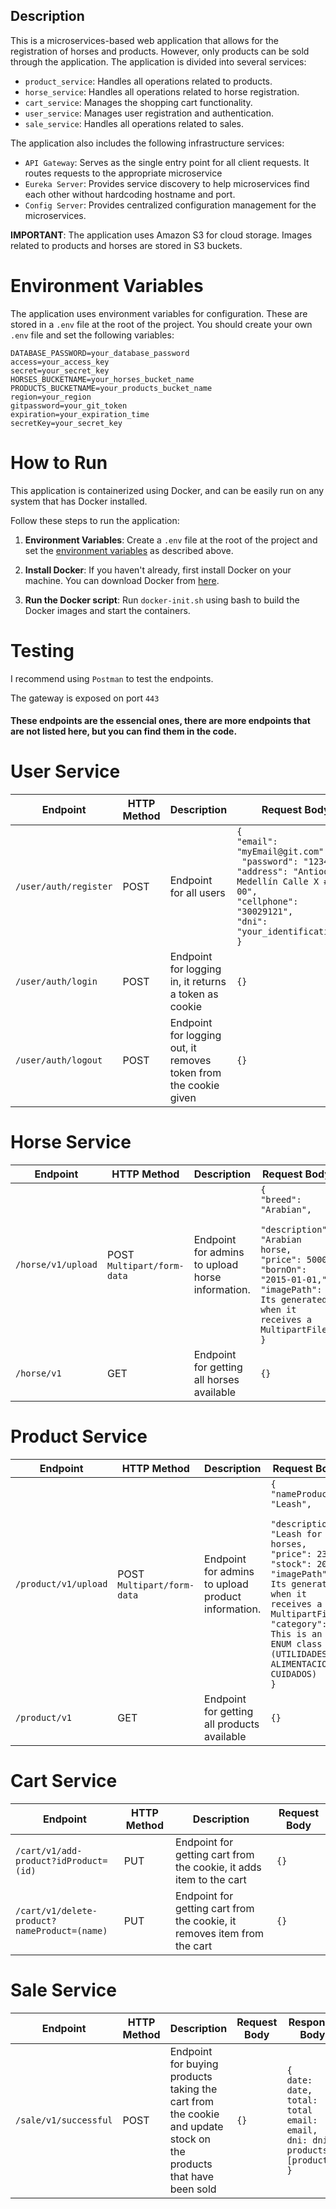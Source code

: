 ## Description

This is a microservices-based web application that allows for the registration of horses and products. However, only products can be sold through the application. The application is divided into several services:

- `product_service`: Handles all operations related to products.
- `horse_service`: Handles all operations related to horse registration.
- `cart_service`: Manages the shopping cart functionality.
- `user_service`: Manages user registration and authentication.
- `sale_service`: Handles all operations related to sales.

The application also includes the following infrastructure services:

- `API Gateway`: Serves as the single entry point for all client requests. It routes requests to the appropriate microservice
- `Eureka Server`: Provides service discovery to help microservices find each other without hardcoding hostname and port.
- `Config Server`: Provides centralized configuration management for the microservices.

**IMPORTANT**: The application uses Amazon S3 for cloud storage. Images related to products and horses are stored in S3 buckets.

# Environment Variables <a name="environment-variables"></a>

The application uses environment variables for configuration. These are stored in a `.env` file at the root of the project. You should create your own `.env` file and set the following variables:

```properties
DATABASE_PASSWORD=your_database_password
access=your_access_key
secret=your_secret_key
HORSES_BUCKETNAME=your_horses_bucket_name
PRODUCTS_BUCKETNAME=your_products_bucket_name
region=your_region
gitpassword=your_git_token
expiration=your_expiration_time
secretKey=your_secret_key
```

# How to Run


This application is containerized using Docker, and can be easily run on any system that has Docker installed.

Follow these steps to run the application:

1. **Environment Variables**: Create a `.env` file at the root of the project and set the [environment variables](#environment-variables) as described above.

2. **Install Docker**: If you haven't already, first install Docker on your machine. You can download Docker from [here](https://www.docker.com/products/docker-desktop).

3. **Run the Docker script**: Run `docker-init.sh` using bash to build the Docker images and start the containers.

# Testing
I recommend using `Postman` to test the endpoints.

The gateway is exposed on port `443`

#### These endpoints are the essencial ones, there are more endpoints that are not listed here, but you can find them in the code.

# User Service
| Endpoint              | HTTP Method | Description                                                      | Request Body                                                                                                                                                                                      | Access                 |
|-----------------------|-------------|------------------------------------------------------------------|---------------------------------------------------------------------------------------------------------------------------------------------------------------------------------------------------|------------------------|
| `/user/auth/register` | POST        | Endpoint for all users                                           | `{`<br/>`"email": "myEmail@git.com",`<br/>` "password": "1234",` <br/>`"address": "Antioquia, Medellín Calle X #00-00",`<br/>`"cellphone": "30029121",` <br/> `"dni": "your_identification_#"`<br/>`}` | Endpoint for all users          |
| `/user/auth/login`    | POST        | Endpoint for logging in, it returns a token as cookie            | `{}`                                                                                                                                                                                              | Endpoint for all users |
| `/user/auth/logout`   | POST        | Endpoint for logging out, it removes token from the cookie given | `{}`                                                                                                                                                                                              | Endpoint for all users |

# Horse Service
| Endpoint           | HTTP Method                    | Description                                      | Request Body                                                                                                                                                                                        | Access                         |
|--------------------|--------------------------------|--------------------------------------------------|-----------------------------------------------------------------------------------------------------------------------------------------------------------------------------------------------------|--------------------------------|
| `/horse/v1/upload` | POST<br/>`Multipart/form-data` | Endpoint for admins to upload horse information. | `{`<br/>`"breed": "Arabian",`<br/>` "description": "Arabian horse,` <br/>`"price": 5000,`<br/>`"bornOn": "2015-01-01,"` <br/> `"imagePath": Its generated when it receives a MultipartFile`<br/>`}` | Admin (verified from a cookie) |
| `/horse/v1`        | GET                            | Endpoint for getting all horses available        | `{}`                                                                                                                                                                                                  | Endpoint for all users         |

# Product Service
| Endpoint             | HTTP Method                    | Description                                        | Request Body                                                                                                                                                                                                                                                           | Access                         |
|----------------------|--------------------------------|----------------------------------------------------|------------------------------------------------------------------------------------------------------------------------------------------------------------------------------------------------------------------------------------------------------------------------|--------------------------------|
| `/product/v1/upload` | POST<br/>`Multipart/form-data` | Endpoint for admins to upload product information. | `{`<br/>`"nameProduct": "Leash",`<br/>` "description": "Leash for horses,` <br/>`"price": 2300,`<br/>`"stock": 20,` <br/> `"imagePath": Its generated when it receives a MultipartFile`<br/>`"category": This is an ENUM class (UTILIDADES, ALIMENTACION, CUIDADOS)`<br/>`}` | Admin (verified from a cookie) |
| `/product/v1`        | GET                            | Endpoint for getting all products available        | `{}`                                                                                                                                                                                                                                                                   | Endpoint for all users         |

# Cart Service
| Endpoint                                     | HTTP Method | Description                                                              | Request Body                                                                                                                                                                                                                                                          |
|----------------------------------------------|-------------|--------------------------------------------------------------------------|-----------------------------------------------------------------------------------------------------------------------------------------------------------------------------------------------------------------------------------------------------------------------|
| `/cart/v1/add-product?idProduct=(id)`        | PUT         | Endpoint for getting cart from the cookie, it adds item to the cart      | `{}` | Admin (verified from a cookie) |
| `/cart/v1/delete-product?nameProduct=(name)` | PUT         | Endpoint for getting cart from the cookie, it removes item from the cart | `{}`                                                                                                                                                                                                                                                                  |

# Sale Service
| Endpoint              | HTTP Method | Description                                                                                                       | Request Body | Response Body                                                                                                   |
|-----------------------|-------------|-------------------------------------------------------------------------------------------------------------------|-------------|-----------------------------------------------------------------------------------------------------------------|
| `/sale/v1/successful` | POST        | Endpoint for buying products taking the cart from the cookie and update stock on the products that have been sold | `{}`        | `{`<br/>`date: date,`<br/>`total: total`<br/>`email: email,`<br/>`dni: dni,`<br/>`products: [products]`<br/>`}` |


